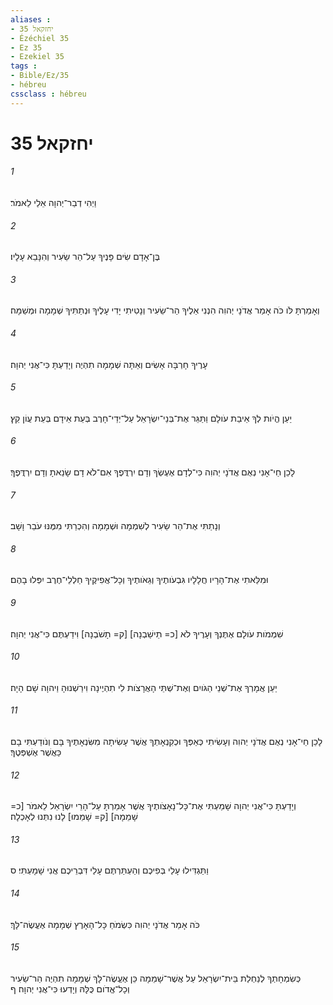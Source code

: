 ```yaml
---
aliases : 
- יחזקאל 35
- Ézéchiel 35
- Ez 35
- Ezekiel 35
tags : 
- Bible/Ez/35
- hébreu
cssclass : hébreu
---
```


# יחזקאל 35

###### 1
וַיְהִי דְבַר־יְהוָה אֵלַי לֵאמֹר׃
###### 2
בֶּן־אָדָם שִׂים פָּנֶיךָ עַל־הַר שֵׂעִיר וְהִנָּבֵא עָלָיו׃
###### 3
וְאָמַרְתָּ לֹּו כֹּה אָמַר אֲדֹנָי יְהוִה הִנְנִי אֵלֶיךָ הַר־שֵׂעִיר וְנָטִיתִי יָדִי עָלֶיךָ וּנְתַתִּיךָ שְׁמָמָה וּמְשַׁמָּה׃
###### 4
עָרֶיךָ חָרְבָּה אָשִׂים וְאַתָּה שְׁמָמָה תִהְיֶה וְיָדַעְתָּ כִּי־אֲנִי יְהוָה׃
###### 5
יַעַן הֱיֹות לְךָ אֵיבַת עֹולָם וַתַּגֵּר אֶת־בְּנֵי־יִשְׂרָאֵל עַל־יְדֵי־חָרֶב בְּעֵת אֵידָם בְּעֵת עֲוֹן קֵץ׃
###### 6
לָכֵן חַי־אָנִי נְאֻם אֲדֹנָי יְהוִה כִּי־לְדָם אֶעֶשְׂךָ וְדָם יִרְדֲּפֶךָ אִם־לֹא דָם שָׂנֵאתָ וְדָם יִרְדֲּפֶךָ׃
###### 7
וְנָתַתִּי אֶת־הַר שֵׂעִיר לְשִׁמְמָה וּשְׁמָמָה וְהִכְרַתִּי מִמֶּנּוּ עֹבֵר וָשָׁב׃
###### 8
וּמִלֵּאתִי אֶת־הָרָיו חֲלָלָיו גִּבְעֹותֶיךָ וְגֵאֹותֶיךָ וְכָל־אֲפִיקֶיךָ חַלְלֵי־חֶרֶב יִפְּלוּ בָהֶם׃
###### 9
שִׁמְמֹות עֹולָם אֶתֶּנְךָ וְעָרֶיךָ לֹא [כ= תֵישַׁבְנָה] [ק= תָשֹׁבְנָה] וִידַעְתֶּם כִּי־אֲנִי יְהוָה׃
###### 10
יַעַן אֲמָרְךָ אֶת־שְׁנֵי הַגֹּויִם וְאֶת־שְׁתֵּי הָאֲרָצֹות לִי תִהְיֶינָה וִירַשְׁנוּהָ וַיהוָה שָׁם הָיָה׃
###### 11
לָכֵן חַי־אָנִי נְאֻם אֲדֹנָי יְהוִה וְעָשִׂיתִי כְּאַפְּךָ וּכְקִנְאָתְךָ אֲשֶׁר עָשִׂיתָה מִשִּׂנְאָתֶיךָ בָּם וְנֹודַעְתִּי בָם כַּאֲשֶׁר אֶשְׁפְּטֶךָ׃
###### 12
וְיָדַעְתָּ כִּי־אֲנִי יְהוָה שָׁמַעְתִּי אֶת־כָּל־נָאָצֹותֶיךָ אֲשֶׁר אָמַרְתָּ עַל־הָרֵי יִשְׂרָאֵל לֵאמֹר [כ= שָׁמֵמָה] [ק= שָׁמֵמוּ] לָנוּ נִתְּנוּ לְאָכְלָה׃
###### 13
וַתַּגְדִּילוּ עָלַי בְּפִיכֶם וְהַעְתַּרְתֶּם עָלַי דִּבְרֵיכֶם אֲנִי שָׁמָעְתִּי׃ ס
###### 14
כֹּה אָמַר אֲדֹנָי יְהוִה כִּשְׂמֹחַ כָּל־הָאָרֶץ שְׁמָמָה אֶעֱשֶׂה־לָּךְ׃
###### 15
כְּשִׂמְחָתְךָ לְנַחְלַת בֵּית־יִשְׂרָאֵל עַל אֲשֶׁר־שָׁמֵמָה כֵּן אֶעֱשֶׂה־לָּךְ שְׁמָמָה תִהְיֶה הַר־שֵׂעִיר וְכָל־אֱדֹום כֻּלָּהּ וְיָדְעוּ כִּי־אֲנִי יְהוָה׃ ף
